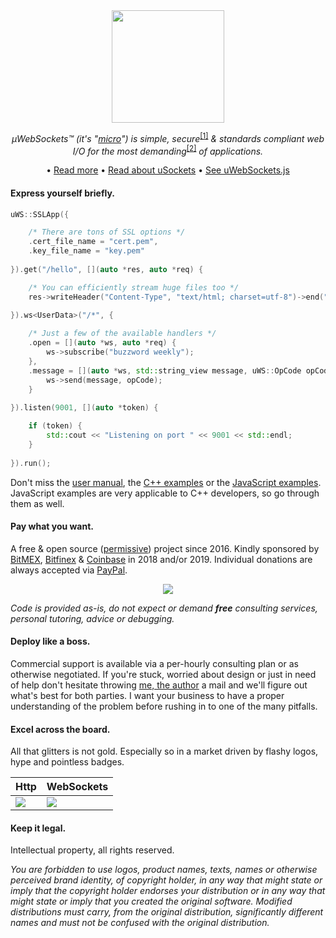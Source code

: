 <div align="center">
<img src="misc/logo.svg" height="180" />

*µWebSockets™ (it's "[micro](https://en.wikipedia.org/wiki/Micro-)") is simple, secure*<sup>[[1]](fuzzing)</sup> *& standards compliant web I/O for the most demanding*<sup>[[2]](benchmarks)</sup> *of applications.*

• [Read more](misc/READMORE.md) • [Read about uSockets](https://github.com/uNetworking/uSockets) • [See uWebSockets.js](https://github.com/uNetworking/uWebSockets.js)

</div>

#### Express yourself briefly.
```c++
uWS::SSLApp({

    /* There are tons of SSL options */
    .cert_file_name = "cert.pem",
    .key_file_name = "key.pem"
    
}).get("/hello", [](auto *res, auto *req) {

    /* You can efficiently stream huge files too */
    res->writeHeader("Content-Type", "text/html; charset=utf-8")->end("Hello HTTP!");
    
}).ws<UserData>("/*", {

    /* Just a few of the available handlers */
    .open = [](auto *ws, auto *req) {
        ws->subscribe("buzzword weekly");
    },
    .message = [](auto *ws, std::string_view message, uWS::OpCode opCode) {
        ws->send(message, opCode);
    }
    
}).listen(9001, [](auto *token) {

    if (token) {
        std::cout << "Listening on port " << 9001 << std::endl;
    }
    
}).run();
```
Don't miss the [user manual](https://github.com/uNetworking/uWebSockets/blob/master/misc/READMORE.md#user-manual), the [C++ examples](https://github.com/uNetworking/uWebSockets/tree/master/examples) or the [JavaScript examples](https://github.com/uNetworking/uWebSockets.js/tree/master/examples). JavaScript examples are very applicable to C++ developers, so go through them as well.

#### Pay what you want.
A free & open source ([permissive](LICENSE)) project since 2016. Kindly sponsored by [BitMEX](https://bitmex.com), [Bitfinex](https://bitfinex.com) & [Coinbase](https://www.coinbase.com/) in 2018 and/or 2019. Individual donations are always accepted via [PayPal](https://paypal.me/uwebsockets).

<div align="center"><img src="misc/2018.png"/></div>

*Code is provided as-is, do not expect or demand **free** consulting services, personal tutoring, advice or debugging.*

#### Deploy like a boss.
Commercial support is available via a per-hourly consulting plan or as otherwise negotiated. If you're stuck, worried about design or just in need of help don't hesitate throwing [me, the author](https://github.com/alexhultman) a mail and we'll figure out what's best for both parties. I want your business to have a proper understanding of the problem before rushing in to one of the many pitfalls.

#### Excel across the board.
All that glitters is not gold. Especially so in a market driven by flashy logos, hype and pointless badges.

Http | WebSockets
--- | ---
![](misc/bigshot_lineup.png) | ![](misc/websocket_lineup.png)

#### Keep it legal.
Intellectual property, all rights reserved.

*You are forbidden to use logos, product names, texts, names or otherwise perceived brand identity, of copyright holder, in any way that might state or imply that the copyright holder endorses your distribution or in any way that might state or imply that you created the original software. Modified distributions must carry, from the original distribution, significantly different names and must not be confused with the original distribution.*
